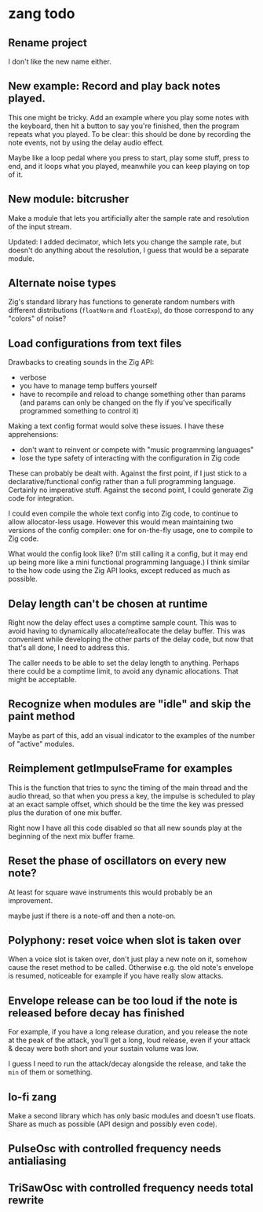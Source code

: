 # zang todo

## Rename project
I don't like the new name either.

## New example: Record and play back notes played.
This one might be tricky. Add an example where you play some notes with the keyboard, then hit a button to say you're finished, then the program repeats what you played. To be clear: this should be done by recording the note events, not by using the delay audio effect.

Maybe like a loop pedal where you press to start, play some stuff, press to end, and it loops what you played, meanwhile you can keep playing on top of it.

## New module: bitcrusher
Make a module that lets you artificially alter the sample rate and resolution of the input stream.

Updated: I added decimator, which lets you change the sample rate, but doesn't do anything about the resolution, I guess that would be a separate module.

## Alternate noise types
Zig's standard library has functions to generate random numbers with different distributions (`floatNorm` and `floatExp`), do those correspond to any "colors" of noise?

## Load configurations from text files
Drawbacks to creating sounds in the Zig API:
* verbose
* you have to manage temp buffers yourself
* have to recompile and reload to change something other than params (and params can only be changed on the fly if you've specifically programmed something to control it)

Making a text config format would solve these issues. I have these apprehensions:
* don't want to reinvent or compete with "music programming languages"
* lose the type safety of interacting with the configuration in Zig code

These can probably be dealt with. Against the first point, if I just stick to a declarative/functional config rather than a full programming language. Certainly no imperative stuff. Against the second point, I could generate Zig code for integration.

I could even compile the whole text config into Zig code, to continue to allow allocator-less usage. However this would mean maintaining two versions of the config compiler: one for on-the-fly usage, one to compile to Zig code.

What would the config look like? (I'm still calling it a config, but it may end up being more like a mini functional programming language.) I think similar to the how code using the Zig API looks, except reduced as much as possible.

## Delay length can't be chosen at runtime
Right now the delay effect uses a comptime sample count. This was to avoid having to dynamically allocate/reallocate the delay buffer. This was convenient while developing the other parts of the delay code, but now that that's all done, I need to address this.

The caller needs to be able to set the delay length to anything. Perhaps there could be a comptime limit, to avoid any dynamic allocations. That might be acceptable.

## Recognize when modules are "idle" and skip the paint method
Maybe as part of this, add an visual indicator to the examples of the number of "active" modules.

## Reimplement getImpulseFrame for examples
This is the function that tries to sync the timing of the main thread and the audio thread, so that when you press a key, the impulse is scheduled to play at an exact sample offset, which should be the time the key was pressed plus the duration of one mix buffer.

Right now I have all this code disabled so that all new sounds play at the beginning of the next mix buffer frame.

## Reset the phase of oscillators on every new note?
At least for square wave instruments this would probably be an improvement.

maybe just if there is a note-off and then a note-on.

## Polyphony: reset voice when slot is taken over
When a voice slot is taken over, don't just play a new note on it, somehow cause the reset method to be called. Otherwise e.g. the old note's envelope is resumed, noticeable for example if you have really slow attacks.

## Envelope release can be too loud if the note is released before decay has finished
For example, if you have a long release duration, and you release the note at the peak of the attack, you'll get a long, loud release, even if your attack & decay were both short and your sustain volume was low.

I guess I need to run the attack/decay alongside the release, and take the `min` of them or something.

## lo-fi zang
Make a second library which has only basic modules and doesn't use floats. Share as much as possible (API design and possibly even code).

## PulseOsc with controlled frequency needs antialiasing

## TriSawOsc with controlled frequency needs total rewrite
